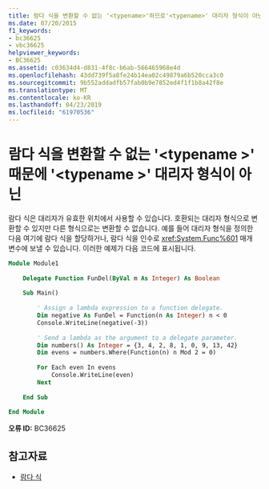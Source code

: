 ```yaml
---
title: 람다 식을 변환할 수 없는 '<typename>'하므로'<typename>' 대리자 형식이 아닌
ms.date: 07/20/2015
f1_keywords:
- bc36625
- vbc36625
helpviewer_keywords:
- BC36625
ms.assetid: c03634d4-d831-4f8c-b6ab-566465968e4d
ms.openlocfilehash: 43dd739f5a8fe24b14ea02c49879a6b520cca3c0
ms.sourcegitcommit: 9b552addadfb57fab0b9e7852ed4f1f1b8a42f8e
ms.translationtype: MT
ms.contentlocale: ko-KR
ms.lasthandoff: 04/23/2019
ms.locfileid: "61970536"
---
```

# <a name="lambda-expression-cannot-be-converted-to-typename-because-typename-is-not-a-delegate-type"></a>람다 식을 변환할 수 없는 '\<typename >' 때문에 '\<typename >' 대리자 형식이 아닌
람다 식은 대리자가 유효한 위치에서 사용할 수 있습니다. 호환되는 대리자 형식으로 변환할 수 있지만 다른 형식으로는 변환할 수 없습니다. 예를 들어 대리자 형식을 정의한 다음 여기에 람다 식을 할당하거나, 람다 식을 인수로 <xref:System.Func%601> 매개 변수에 보낼 수 있습니다. 이러한 예제가 다음 코드에 표시됩니다.  
  
```vb  
Module Module1  
  
    Delegate Function FunDel(ByVal m As Integer) As Boolean  
  
    Sub Main()  
  
        ' Assign a lambda expression to a function delegate.  
        Dim negative As FunDel = Function(n As Integer) n < 0  
        Console.WriteLine(negative(-3))  
  
        ' Send a lambda as the argument to a delegate parameter.  
        Dim numbers() As Integer = {3, 4, 2, 8, 1, 0, 9, 13, 42}  
        Dim evens = numbers.Where(Function(n) n Mod 2 = 0)  
  
        For Each even In evens  
            Console.WriteLine(even)  
        Next  
  
    End Sub  
  
End Module  
```  
  
 **오류 ID:** BC36625  
  
## <a name="see-also"></a>참고자료

- [람다 식](../../visual-basic/programming-guide/language-features/procedures/lambda-expressions.md)
